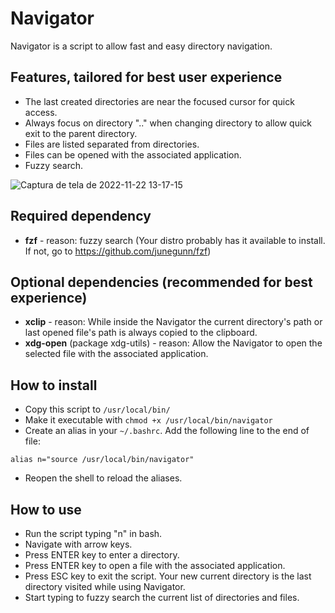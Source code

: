 # Navigator

Navigator is a script to allow fast and easy directory navigation.


## Features, tailored for best user experience

- The last created directories are near the focused cursor for quick access.
- Always focus on directory ".." when changing directory to allow quick exit to the parent directory.
- Files are listed separated from directories.
- Files can be opened with the associated application.
- Fuzzy search.

![Captura de tela de 2022-11-22 13-17-15](https://user-images.githubusercontent.com/193798/203366322-41ea9424-c7b7-4e57-a06a-84bdb42edff8.png)


## Required dependency

- **fzf** - reason: fuzzy search (Your distro probably has it available to install. If not, go to https://github.com/junegunn/fzf)


## Optional dependencies (recommended for best experience)

- **xclip** - reason: While inside the Navigator the current directory's path or last opened file's path is always copied to the clipboard.
- **xdg-open** (package xdg-utils) - reason: Allow the Navigator to open the selected file with the associated application.


## How to install

- Copy this script to `/usr/local/bin/`
- Make it executable with `chmod +x /usr/local/bin/navigator`
- Create an alias in your `~/.bashrc`. Add the following line to the end of file:
```
alias n="source /usr/local/bin/navigator"
```
- Reopen the shell to reload the aliases.


## How to use

- Run the script typing "n" in bash.
- Navigate with arrow keys.
- Press ENTER key to enter a directory.
- Press ENTER key to open a file with the associated application.
- Press ESC key to exit the script. Your new current directory is the last directory visited while using Navigator.
- Start typing to fuzzy search the current list of directories and files.
